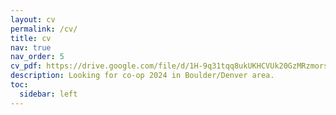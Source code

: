 ```yaml
---
layout: cv
permalink: /cv/
title: cv
nav: true
nav_order: 5
cv_pdf: https://drive.google.com/file/d/1H-9q31tqq8ukUKHCVUk20GzMRzmorsHO/view
description: Looking for co-op 2024 in Boulder/Denver area.
toc:
  sidebar: left
---
```


<!-- <center>
If the embedded version does not work, you can download a copy <a href="/assets/pdf/Pranjal_Aggarwal_resume_23Jan24.pdf" target="_blank">here</a>.
<p></p>
<object data="/assets/pdf/CV_Gearty.pdf#view=FitH&pagemode=none" width="100%" height="1190px" type="application/pdf">
    <embed src="/assets/pdf/Pranjal_Aggarwal_resume_23Jan24_dark.pdf" width="100%" height="1190px" type="application/pdf" />
</object>
</center> -->
